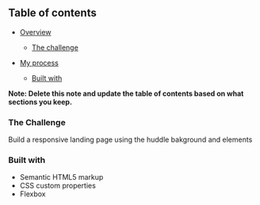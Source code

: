 
## Table of contents

- [Overview](#overview)
  - [The challenge](#the-challenge)
 
 
- [My process](#my-process)
  - [Built with](#built-with)
  

**Note: Delete this note and update the table of contents based on what sections you keep.**

### The Challenge
Build a responsive landing page using the huddle bakground and elements




### Built with

- Semantic HTML5 markup
- CSS custom properties
- Flexbox









